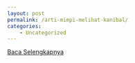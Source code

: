 ```yaml
---
layout: post
permalink: /arti-mimpi-melihat-kanibal/
categories:
    - Uncategorized
---
```


[Baca Selengkapnya](/05)
